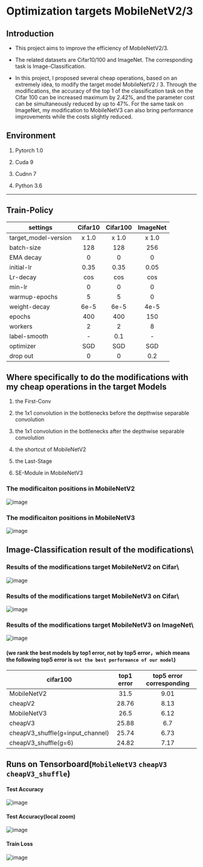 # Optimization targets MobileNetV2/3

## Introduction

* This project aims to improve the efficiency of MobileNetV2/3.

- The related datasets are Cifar10/100 and ImageNet. The corresponding task is Image-Classification.

-  In this project, I proposed several cheap operations, based on an extremely idea, to modify the target model MobileNetV2 / 3. Through the modifications, the accuracy of the top 1 of the classification task on the Cifar 100 can be increased maximum by 2.42%, and the parameter cost can be simultaneously reduced by up to 47%. For the same task on ImageNet, my modification to MobileNetV3 can also bring performance improvements while the costs slightly reduced.


## Environment

1.  Pytorch 1.0

2.  Cuda 9

3.  Cudnn 7

4.  Python 3.6

***

## Train-Policy
 

|  settings   | Cifar10   | Cifar100  | ImageNet  |
| ---------- | :-----------:  | :-----------: | :-----------: |
| target_model-version   | x 1.0     | x 1.0     | x 1.0     |
| batch-size   | 128    | 128     | 256    |
| EMA decay   | 0    | 0     | 0     |
| initial-lr  | 0.35     | 0.35     | 0.05     |
| Lr-decay   | cos     | cos     | cos     |
| min-lr   | 0    | 0     | 0     |
| warmup-epochs   | 5     | 5     | 0     |
| weight-decay   | 6e-5     | 6e-5     | 4e-5     |
| epochs   | 400     | 400     | 150     |
| workers   | 2     | 2     | 8     |
| label-smooth   | -     | 0.1    | -     |
| optimizer   | SGD     | SGD     | SGD     |
| drop out   | 0     | 0     | 0.2    |


## Where specifically to do the modifications with my cheap operations in the target Models

1. the First-Conv

2. the 1x1 convolution in the bottlenecks before the depthwise separable convolution

3. the 1x1 convolution in the bottlenecks after the depthwise separable convolution

4. the shortcut of MobileNetV2

5. the Last-Stage

6. SE-Module in MobileNetV3

### The modificaiton positions in MobileNetV2
![image](https://github.com/kai-pixel/-Efficient-Operations-for-Lightweight-Deep-Neural-Networks/blob/master/IMG/target%20mobilenetv2.png)

### The modificaiton positions in MobileNetV3
![image](https://github.com/kai-pixel/-Efficient-Operations-for-Lightweight-Deep-Neural-Networks/blob/master/IMG/target%20mobilenetv3.png)

## Image-Classification result of the modifications\
### Results of the modifications target MobileNetV2 on Cifar\
![image](https://github.com/kai-pixel/-Efficient-Operations-for-Lightweight-Deep-Neural-Networks/blob/master/IMG/experimental%20results%20target%20mobilenetv2%20on%20Cifar.png)
### Results of the modifications target MobileNetV3 on Cifar\
![image](https://github.com/kai-pixel/-Efficient-Operations-for-Lightweight-Deep-Neural-Networks/blob/master/IMG/experimental%20results%20target%20mobilenetv3%20on%20Cifar.png)
### Results of the modifications target MobileNetV3 on ImageNet\
![image](https://github.com/kai-pixel/-Efficient-Operations-for-Lightweight-Deep-Neural-Networks/blob/master/IMG/experimental%20results%20target%20mobilenetv3%20on%20ImageNet.png)

#### (we rank the best models by top1 error, not by top5 error，which means the following top5 error is `not the best performance of our model`)

|  cifar100   | top1 error   | top5 error  corresponding  |
| ---------- | :-----------:  | :-----------: |
| MobileNetV2   | 31.5     | 9.01     |
| cheapV2     | 28.76     | 8.13     |
| MobileNetV3     | 26.5    | 6.12    |
| cheapV3     | 25.88     | 6.7    |
| cheapV3_shuffle(g=input_channel)     | 25.74   | 6.73    |
| cheapV3_shuffle(g=6)     | 24.82  | 7.17   |

## Runs on Tensorboard(`MobileNetV3` `cheapV3` `cheapV3_shuffle`)

#### Test Accuracy
![image](https://github.com/kai-pixel/-Efficient-Operations-for-Lightweight-Deep-Neural-Networks/blob/master/IMG/Test%20Accuracy(cifar100).png)

#### Test Accuracy(local zoom)
![image](https://github.com/kai-pixel/-Efficient-Operations-for-Lightweight-Deep-Neural-Networks/blob/master/IMG/local%20zoom%20to%20the%20Test%20Accuracy.png)

#### Train Loss
![image](https://github.com/kai-pixel/-Efficient-Operations-for-Lightweight-Deep-Neural-Networks/blob/master/IMG/Train%20Loss(cifar100).png)
